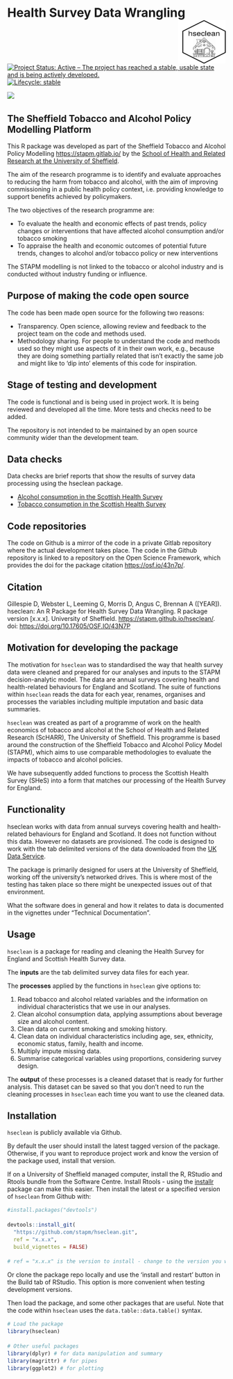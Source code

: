 
<!-- README.md is generated from README.Rmd. Please edit that file -->

# Health Survey Data Wrangling <img src="logo.png" align="right" style="padding-left:10px;background-color:white;" width="100" height="100" />

<!-- badges: start -->

[![Project Status: Active – The project has reached a stable, usable
state and is being actively
developed.](https://www.repostatus.org/badges/latest/active.svg)](https://www.repostatus.org/#active)
[![Lifecycle:
stable](https://img.shields.io/badge/lifecycle-stable-brightgreen.svg)](https://www.tidyverse.org/lifecycle/#stable)

<!-- badger::badge_doi("10.17605/OSF.IO/43N7P", "green") -->

[![](https://img.shields.io/badge/doi-10.17605/OSF.IO/43N7P-green.svg)](https://doi.org/10.17605/OSF.IO/43N7P)
<!-- badges: end -->

## The Sheffield Tobacco and Alcohol Policy Modelling Platform

This R package was developed as part of the Sheffield Tobacco and
Alcohol Policy Modelling <https://stapm.gitlab.io/> by the [School of
Health and Related Research at the University of
Sheffield](https://www.sheffield.ac.uk/scharr).

The aim of the research programme is to identify and evaluate approaches
to reducing the harm from tobacco and alcohol, with the aim of improving
commissioning in a public health policy context, i.e. providing
knowledge to support benefits achieved by policymakers.

The two objectives of the research programme are:

-   To evaluate the health and economic effects of past trends, policy
    changes or interventions that have affected alcohol consumption
    and/or tobacco smoking
-   To appraise the health and economic outcomes of potential future
    trends, changes to alcohol and/or tobacco policy or new
    interventions

The STAPM modelling is not linked to the tobacco or alcohol industry and
is conducted without industry funding or influence.

## Purpose of making the code open source

The code has been made open source for the following two reasons:

-   Transparency. Open science, allowing review and feedback to the
    project team on the code and methods used.
-   Methodology sharing. For people to understand the code and methods
    used so they might use aspects of it in their own work, e.g.,
    because they are doing something partially related that isn’t
    exactly the same job and might like to ‘dip into’ elements of this
    code for inspiration.

## Stage of testing and development

The code is functional and is being used in project work. It is being
reviewed and developed all the time. More tests and checks need to be
added.

The repository is not intended to be maintained by an open source
community wider than the development team.

## Data checks

Data checks are brief reports that show the results of survey data
processing using the hseclean package.

-   [Alcohol consumption in the Scottish Health
    Survey](https://stapm.github.io/hseclean/shes_alc_data_report.html)
-   [Tobacco consumption in the Scottish Health
    Survey](https://stapm.gitlab.io/model-inputs/scotland_nat_tob_data/shes_tob_data_report.html)

## Code repositories

The code on Github is a mirror of the code in a private Gitlab
repository where the actual development takes place. The code in the
Github repository is linked to a repository on the Open Science
Framework, which provides the doi for the package citation
<https://osf.io/43n7p/>.

## Citation

Gillespie D, Webster L, Leeming G, Morris D, Angus C, Brennan A
(\[YEAR\]). hseclean: An R Package for Health Survey Data Wrangling. R
package version \[x.x.x\]. University of Sheffield.
<https://stapm.github.io/hseclean/>. doi:
<https://doi.org/10.17605/OSF.IO/43N7P>

## Motivation for developing the package

The motivation for `hseclean` was to standardised the way that health
survey data were cleaned and prepared for our analyses and inputs to the
STAPM decision-analytic model. The data are annual surveys covering
health and health-related behaviours for England and Scotland. The suite
of functions within `hseclean` reads the data for each year, renames,
organises and processes the variables including multiple imputation and
basic data summaries.

`hseclean` was created as part of a programme of work on the health
economics of tobacco and alcohol at the School of Health and Related
Research (ScHARR), The University of Sheffield. This programme is based
around the construction of the Sheffield Tobacco and Alcohol Policy
Model (STAPM), which aims to use comparable methodologies to evaluate
the impacts of tobacco and alcohol policies.

We have subsequently added functions to process the Scottish Health
Survey (SHeS) into a form that matches our processing of the Health
Survey for England.

## Functionality

hseclean works with data from annual surveys covering health and
health-related behaviours for England and Scotland. It does not function
without this data. However no datasets are provisioned. The code is
designed to work with the tab delimited versions of the data downloaded
from the [UK Data Service](https://ukdataservice.ac.uk/).

The package is primarily designed for users at the University of
Sheffield, working off the university’s networked drives. This is where
most of the testing has taken place so there might be unexpected issues
out of that environment.

What the software does in general and how it relates to data is
documented in the vignettes under “Technical Documentation”.

## Usage

`hseclean` is a package for reading and cleaning the Health Survey for
England and Scottish Health Survey data.

The **inputs** are the tab delimited survey data files for each year.

The **processes** applied by the functions in `hseclean` give options
to:

1.  Read tobacco and alcohol related variables and the information on
    individual characteristics that we use in our analyses.  
2.  Clean alcohol consumption data, applying assumptions about beverage
    size and alcohol content.  
3.  Clean data on current smoking and smoking history.  
4.  Clean data on individual characteristics including age, sex,
    ethnicity, economic status, family, health and income.  
5.  Multiply impute missing data.  
6.  Summarise categorical variables using proportions, considering
    survey design.

The **output** of these processes is a cleaned dataset that is ready for
further analysis. This dataset can be saved so that you don’t need to
run the cleaning processes in `hseclean` each time you want to use the
cleaned data.

## Installation

`hseclean` is publicly available via Github.

By default the user should install the latest tagged version of the
package. Otherwise, if you want to reproduce project work and know the
version of the package used, install that version.

If on a University of Sheffield managed computer, install the R, RStudio
and Rtools bundle from the Software Centre. Install Rtools - using the
[installr](https://cran.r-project.org/web/packages/installr/index.html)
package can make this easier. Then install the latest or a specified
version of `hseclean` from Github with:

``` r
#install.packages("devtools")

devtools::install_git(
  "https://github.com/stapm/hseclean.git", 
  ref = "x.x.x",
  build_vignettes = FALSE)

# ref = "x.x.x" is the version to install - change to the version you want e.g. "1.2.3"
```

Or clone the package repo locally and use the ‘install and restart’
button in the Build tab of RStudio. This option is more convenient when
testing development versions.

Then load the package, and some other packages that are useful. Note
that the code within `hseclean` uses the `data.table::data.table()`
syntax.

``` r
# Load the package
library(hseclean)

# Other useful packages
library(dplyr) # for data manipulation and summary
library(magrittr) # for pipes
library(ggplot2) # for plotting
```
